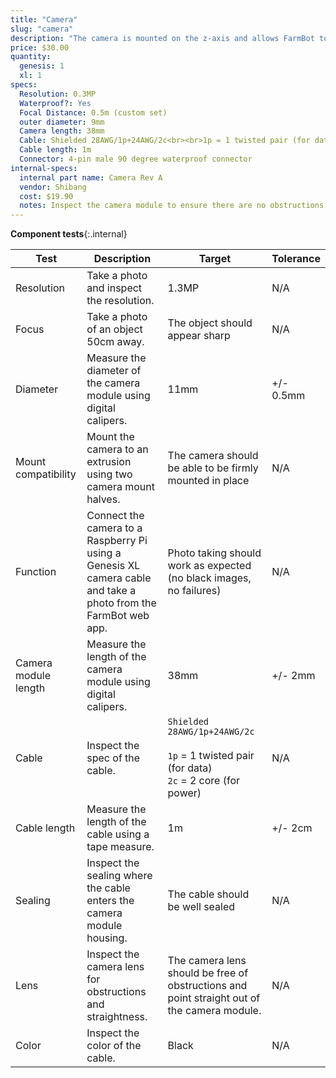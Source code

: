 ```yaml
---
title: "Camera"
slug: "camera"
description: "The camera is mounted on the z-axis and allows FarmBot to take photos of the garden and plants for weed detection and tracking plant growth."
price: $30.00
quantity:
  genesis: 1
  xl: 1
specs:
  Resolution: 0.3MP
  Waterproof?: Yes
  Focal Distance: 0.5m (custom set)
  outer diameter: 9mm
  Camera length: 38mm
  Cable: Shielded 28AWG/1p+24AWG/2c<br><br>1p = 1 twisted pair (for data)<br>2c = 2 core (for power)
  Cable length: 1m
  Connector: 4-pin male 90 degree waterproof connector
internal-specs:
  internal part name: Camera Rev A
  vendor: Shibang
  cost: $19.90
  notes: Inspect the camera module to ensure there are no obstructions in front of the lens, such as foam or glue.
---
```


**Component tests**{:.internal}

|Test         |Description  |Target       |Tolerance    |
|-------------|-------------|-------------|-------------|
|Resolution   |Take a photo and inspect the resolution.|1.3MP|N/A
|Focus        |Take a photo of an object 50cm away.|The object should appear sharp|N/A
|Diameter     |Measure the diameter of the camera module using digital calipers.|11mm|+/- 0.5mm
|Mount compatibility|Mount the camera to an extrusion using two camera mount halves.|The camera should be able to be firmly mounted in place|N/A
|Function     |Connect the camera to a Raspberry Pi using a Genesis XL camera cable and take a photo from the FarmBot web app.|Photo taking should work as expected (no black images, no failures)|N/A
|Camera module length|Measure the length of the camera module using digital calipers.|38mm|+/- 2mm
|Cable        |Inspect the spec of the cable.|`Shielded 28AWG/1p+24AWG/2c`<br><br>`1p` = 1 twisted pair (for data)<br>`2c` = 2 core (for power)|N/A
|Cable length |Measure the length of the cable using a tape measure.|1m|+/- 2cm
|Sealing      |Inspect the sealing where the cable enters the camera module housing.|The cable should be well sealed|N/A
|Lens         |Inspect the camera lens for obstructions and straightness.|The camera lens should be free of obstructions and point straight out of the camera module.|N/A
|Color        |Inspect the color of the cable.|Black|N/A
